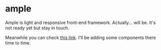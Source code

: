 # ample

Ample is light and responsive front-end framework. Actually... will be. It's not ready yet but stay in touch.

Meanwhile you can check [this link](http://ample.style/test.html). I'll be adding some components there time to time.
